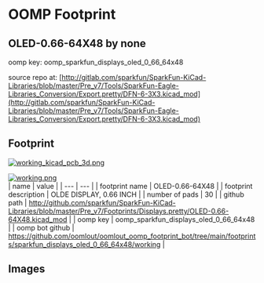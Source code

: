 # OOMP Footprint  
## OLED-0.66-64X48  by none  
  
oomp key: oomp_sparkfun_displays_oled_0_66_64x48  
  
source repo at: [http://gitlab.com/sparkfun/SparkFun-KiCad-Libraries/blob/master/Pre_v7/Tools/SparkFun-Eagle-Libraries_Conversion/Export.pretty/DFN-6-3X3.kicad_mod](http://gitlab.com/sparkfun/SparkFun-KiCad-Libraries/blob/master/Pre_v7/Tools/SparkFun-Eagle-Libraries_Conversion/Export.pretty/DFN-6-3X3.kicad_mod)  
## Footprint  
  
[![working_kicad_pcb_3d.png](working_kicad_pcb_3d_600.png)](working_kicad_pcb_3d.png)  
  
[![working.png](working_600.png)](working.png)  
| name | value | 
| --- | --- | 
| footprint name | OLED-0.66-64X48 | 
| footprint description | OLDE DISPLAY, 0.66 INCH | 
| number of pads | 30 | 
| github path | http://github.com/sparkfun/SparkFun-KiCad-Libraries/blob/master/Pre_v7/Footprints/Displays.pretty/OLED-0.66-64X48.kicad_mod | 
| oomp key | oomp_sparkfun_displays_oled_0_66_64x48 | 
| oomp bot github | https://github.com/oomlout/oomlout_oomp_footprint_bot/tree/main/footprints/sparkfun_displays_oled_0_66_64x48/working | 
## Images  
